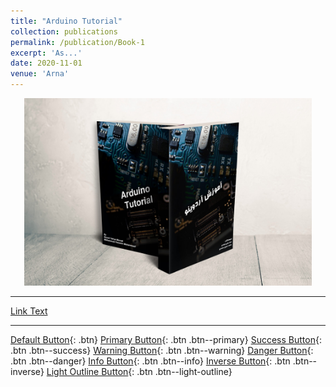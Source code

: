 ```yaml
---
title: "Arduino Tutorial"
collection: publications
permalink: /publication/Book-1
excerpt: 'As...'
date: 2020-11-01
venue: 'Arna'
---
```


<p align="center">
  <img width="460" height="300" src='/images/Arduino_Mockup.jpg'>
</p>

---

<a href="#" class="btn btn--primary">Link Text</a>

---

[Default Button](#){: .btn}
[Primary Button](#){: .btn .btn--primary}
[Success Button](#){: .btn .btn--success}
[Warning Button](#){: .btn .btn--warning}
[Danger Button](#){: .btn .btn--danger}
[Info Button](#){: .btn .btn--info}
[Inverse Button](#){: .btn .btn--inverse}
[Light Outline Button](#){: .btn .btn--light-outline}


